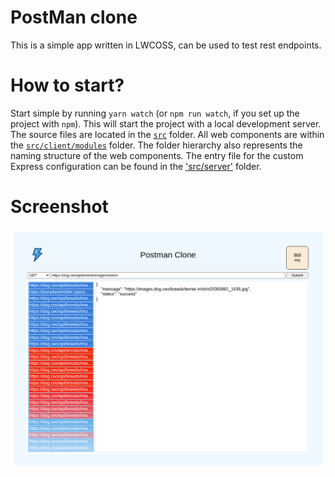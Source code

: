 # PostMan clone
This is a simple app written in LWCOSS, can be used to test rest endpoints.

# How to start?
Start simple by running `yarn watch` (or `npm run watch`, if you set up the project with `npm`). This will start the project with a local development server.
The source files are located in the [`src`](./src) folder. All web components are within the [`src/client/modules`](./src/modules) folder. The folder hierarchy also represents the naming structure of the web components. The entry file for the custom Express configuration can be found in the ['src/server'](./src/server) folder.

# Screenshot
![Demo.png](https://github.com/aritram1/lwc-rest-explorer/blob/main/src/client/modules/my/postman/Demo.png?raw=true)
